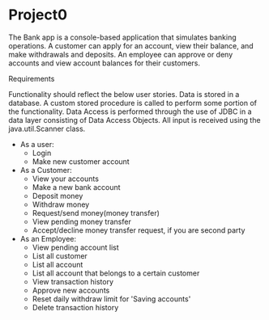 # Project0 #

The Bank app is a console-based application that simulates banking operations. A customer can apply for an account, view their balance, and make withdrawals and deposits. An employee can approve or deny accounts and view account balances for their customers.

Requirements

Functionality should reflect the below user stories.
Data is stored in a database.
A custom stored procedure is called to perform some portion of the functionality.
Data Access is performed through the use of JDBC in a data layer consisting of Data Access Objects.
All input is received using the java.util.Scanner class.

- As a user:
  - Login
  - Make new customer account
- As a Customer:
  - View your accounts
  - Make a new bank account
  - Deposit money
  - Withdraw money
  - Request/send money(money transfer)
  - View pending money transfer
  - Accept/decline money transfer request, if you are second party
- As an Employee:
  - View pending account list
  - List all customer
  - List all account
  - List all account that belongs to a certain customer
  - View transaction history
  - Approve new accounts
  - Reset daily withdraw limit for 'Saving accounts'
  - Delete transaction history

